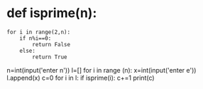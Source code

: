 # def isprime(n):
    for i in range(2,n):
        if n%i==0:
            return False
        else:
            return True
n=int(input('enter n'))
l=[]
for i in range (n):
    x=int(input('enter e'))
    l.append(x)
c=0
for i in l:
    if isprime(i):
        c+=1
print(c)
